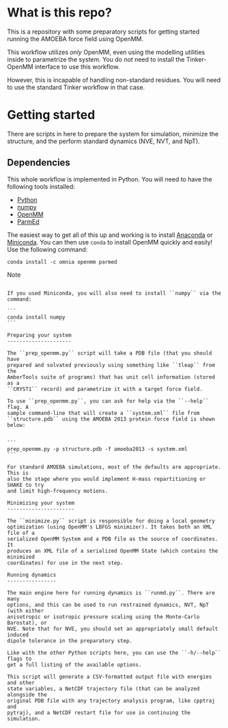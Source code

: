What is this repo?
==================

This is a repository with some preparatory scripts for getting started running
the AMOEBA force field using OpenMM.

This workflow utilizes *only* OpenMM, even using the modelling utilities inside
to parametrize the system. You do *not* need to install the Tinker-OpenMM
interface to use this workflow.

However, this is incapable of handling non-standard residues. You will need to
use the standard Tinker workflow in that case.

Getting started
===============

There are scripts in here to prepare the system for simulation, minimize the
structure, and the perform standard dynamics (NVE, NVT, and NpT).

Dependencies
------------

This whole workflow is implemented in Python. You will need to have the
following tools installed:

- [Python](https://www.python.org)
- [numpy](http://www.numpy.org/)
- [OpenMM](http://openmm.org/)
- [ParmEd](http://parmed.github.io/ParmEd/html/index.html)

The easiest way to get all of this up and working is to install
[Anaconda](https://www.continuum.io/downloads) or
[Miniconda](http://conda.pydata.org/miniconda.html). You can then use ``conda``
to install OpenMM quickly and easily! Use the following command:

```
conda install -c omnia openmm parmed
```

Note
~~~~

If you used Miniconda, you will also need to install ``numpy`` via the command:

```
conda install numpy
```

Preparing your system
---------------------

The ``prep_openmm.py`` script will take a PDB file (that you should have
prepared and solvated previously using something like ``tleap`` from the
AmberTools suite of programs) that has unit cell information (stored as a
``CRYST1`` record) and parametrize it with a target force field.

To use ``prep_openmm.py``, you can ask for help via the ``--help`` flag. A
sample command-line that will create a ``system.xml`` file from
``structure.pdb`` using the AMOEBA 2013 protein force field is shown below:


```
prep_openmm.py -p structure.pdb -f amoeba2013 -s system.xml
```

For standard AMOEBA simulations, most of the defaults are appropriate. This is
also the stage where you would implement H-mass repartitioning or SHAKE to try
and limit high-frequency motions.

Minimizing your system
----------------------

The ``minimize.py`` script is responsible for doing a local geometry
optimization (using OpenMM's LBFGS minimizer). It takes both an XML file of a
serialized OpenMM System and a PDB file as the source of coordinates. It
produces an XML file of a serialized OpenMM State (which contains the minimized
coordinates) for use in the next step.

Running dynamics
----------------

The main engine here for running dynamics is ``runmd.py``. There are many
options, and this can be used to run restrained dynamics, NVT, NpT (with either
anisotropic or isotropic pressure scaling using the Monte-Carlo Barostat), or
NVE. Note that for NVE, you should set an appropriately small default induced
dipole tolerance in the preparatory step.

Like with the other Python scripts here, you can use the ``-h/--help`` flags to
get a full listing of the available options.

This script will generate a CSV-formatted output file with energies and other
state variables, a NetCDF trajectory file (that can be analyzed alongside the
original PDB file with any trajectory analysis program, like cpptraj and
pytraj), and a NetCDF restart file for use in continuing the simulation.
